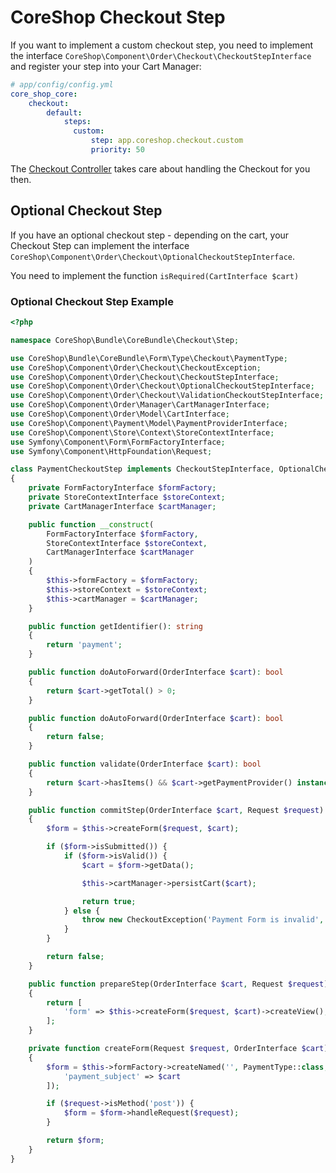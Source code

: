 # CoreShop Checkout Step

If you want to implement a custom checkout step, you need to implement the interface ```CoreShop\Component\Order\Checkout\CheckoutStepInterface```
and register your step into your Cart Manager:

```yaml
# app/config/config.yml
core_shop_core:
    checkout:
        default:
            steps:
              custom:
                  step: app.coreshop.checkout.custom
                  priority: 50
```

The [Checkout Controller](https://github.com/coreshop/CoreShop/blob/master/src/CoreShop/Bundle/FrontendBundle/Controller/CheckoutController.php#L44) takes care about handling
the Checkout for you then.

## Optional Checkout Step

If you have an optional checkout step - depending on the cart, your Checkout Step can implement the interface ```CoreShop\Component\Order\Checkout\OptionalCheckoutStepInterface```.

You need to implement the function ```isRequired(CartInterface $cart)```

### Optional Checkout Step Example

```php
<?php

namespace CoreShop\Bundle\CoreBundle\Checkout\Step;

use CoreShop\Bundle\CoreBundle\Form\Type\Checkout\PaymentType;
use CoreShop\Component\Order\Checkout\CheckoutException;
use CoreShop\Component\Order\Checkout\CheckoutStepInterface;
use CoreShop\Component\Order\Checkout\OptionalCheckoutStepInterface;
use CoreShop\Component\Order\Checkout\ValidationCheckoutStepInterface;
use CoreShop\Component\Order\Manager\CartManagerInterface;
use CoreShop\Component\Order\Model\CartInterface;
use CoreShop\Component\Payment\Model\PaymentProviderInterface;
use CoreShop\Component\Store\Context\StoreContextInterface;
use Symfony\Component\Form\FormFactoryInterface;
use Symfony\Component\HttpFoundation\Request;

class PaymentCheckoutStep implements CheckoutStepInterface, OptionalCheckoutStepInterface, ValidationCheckoutStepInterface
{
    private FormFactoryInterface $formFactory;
    private StoreContextInterface $storeContext;
    private CartManagerInterface $cartManager;

    public function __construct(
        FormFactoryInterface $formFactory,
        StoreContextInterface $storeContext,
        CartManagerInterface $cartManager
    )
    {
        $this->formFactory = $formFactory;
        $this->storeContext = $storeContext;
        $this->cartManager = $cartManager;
    }

    public function getIdentifier(): string
    {
        return 'payment';
    }

    public function doAutoForward(OrderInterface $cart): bool
    {
        return $cart->getTotal() > 0;
    }

    public function doAutoForward(OrderInterface $cart): bool
    {
        return false;
    }

    public function validate(OrderInterface $cart): bool
    {
        return $cart->hasItems() && $cart->getPaymentProvider() instanceof PaymentProviderInterface;
    }

    public function commitStep(OrderInterface $cart, Request $request): bool
    {
        $form = $this->createForm($request, $cart);

        if ($form->isSubmitted()) {
            if ($form->isValid()) {
                $cart = $form->getData();

                $this->cartManager->persistCart($cart);

                return true;
            } else {
                throw new CheckoutException('Payment Form is invalid', 'coreshop.ui.error.coreshop_checkout_payment_form_invalid');
            }
        }

        return false;
    }

    public function prepareStep(OrderInterface $cart, Request $request): array
    {
        return [
            'form' => $this->createForm($request, $cart)->createView(),
        ];
    }

    private function createForm(Request $request, OrderInterface $cart)
    {
        $form = $this->formFactory->createNamed('', PaymentType::class, $cart, [
            'payment_subject' => $cart
        ]);

        if ($request->isMethod('post')) {
            $form = $form->handleRequest($request);
        }

        return $form;
    }
}

```
